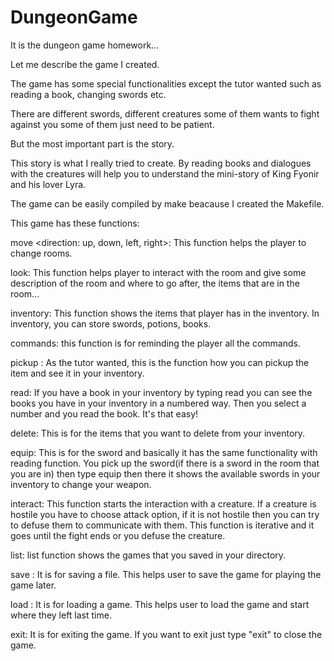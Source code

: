 # DungeonGame
It is the dungeon game homework...

Let me describe the game I created.

The game has some special functionalities except the tutor wanted such as reading a book, changing swords etc.

There are different swords, different creatures some of them wants to fight against you some of them just need to be patient.

But the most important part is the story.

This story is what I really tried to create. By reading books and dialogues with the creatures will help you to understand the mini-story of King Fyonir and his lover Lyra.


The game can be easily compiled by make beacause I created the Makefile.


This game has these functions:


move <direction: up, down, left, right>: This function helps the player to change rooms.

look: This function helps player to interact with the room and give some description of the room and where to go after, the items that are in the room...

inventory: This function shows the items that player has in the inventory. In inventory, you can store swords, potions, books.

commands: this function is for reminding the player all the commands.

pickup <itemname>: As the tutor wanted, this is the function how you can pickup the item and see it in your inventory.

read: If you have a book in your inventory by typing read you can see the books you have in your inventory in a numbered way. Then you select a number and you read the book. It's that easy! 

delete: This is for the items that you want to delete from your inventory.

equip: This is for the sword and basically it has the same functionality with reading function. You pick up the sword(if there is a sword in the room that you are in) then type equip then there it shows the available swords in your inventory to change your weapon.

interact: This function starts the interaction with a creature. If a creature is hostile you have to choose attack option, if it is not hostile then you can try to defuse them to communicate with them.
This function is iterative and it goes until the fight ends or you defuse the creature.

list: list function shows the games that you saved in your directory.

save <file>: It is for saving a file. This helps user to save the game for playing the game later.

load <file>: It is for loading a game. This helps user to load the game and start where they left last time.

exit: It is for exiting the game. If you want to exit just type "exit" to close the game.

